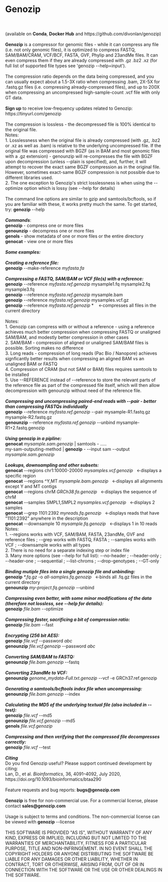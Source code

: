 <!DOCTYPE html>
<!--                                                                                                      -->
<!-- README.md                                                                                            -->
<!-- Copyright (C) 2019-2020 Divon Lan <divon@genozip.com>                                                -->
<!-- Please see terms and conditions in the files LICENSE.non-commercial.txt and LICENSE.commercial.txt   -->
<!--                                                                                                      -->
<!-- This file needs to be compliant to both Markdown and HTML. It is:                                    -->
<!-- 1. rendered as README.md by github                                                                   -->
<!-- 2. copied as HTML to the Mac installer                                                               -->
<!-- 3. copied into meta.yaml, after removing all the HTML stuff                                          -->
<!-- 4. rendered as README.md in Docker Hub                                                               -->
<!-- 5. converted to Markdown and embedded in conda/README.template.md to generate conda feedstock README -->
<!--                                                                                                      -->
<!-- To preview in Visual Studio Code: Ctrl+Shift+V with the "HTML Preview" extension                     -->
<h1>Genozip</h1><br>
<br>
(available on <b>Conda</b>, <b>Docker Hub</b> and https://github.com/divonlan/genozip)<br>
<br>
<b>Genozip</b> is a compressor for genomic files - while it can compress any file (i.e. not only genomic files), it is optimized to compress FASTQ, SAM/BAM/CRAM, VCF/BCF, FASTA, GVF, Phylip and 23andMe files. It can even compress them if they are already compressed with .gz .bz2 .xz (for full list of supported file types see 'genozip --help=input').<br>
<br>
The compression ratio depends on the data being compressed, and you can usually expect about a 1.5-3X ratio when compressing .bam, 2X-5X for .fastq.gz files (i.e. compressing already-compressed files), and up to 200X when compressing an uncompressed high-sample-count .vcf file with only GT data.<br>
<br>
<b>Sign up</b> to receive low-frequency updates related to Genozip: https://tinyurl.com/genozip<br>
<br>
The compression is lossless - the decompressed file is 100% identical to the original file.<br>
Notes: <br>
1. Losslessness when the original file is already compressed (with .gz, .bz2 or .xz as well as .bam) is relative to the underlying uncompressed file. If the original file was compressed with BGZF (as in BAM and most genomic files with a .gz extension) - genounzip will re-compresses the file with BGZF upon decompression (unless --plain is specified), and, further, it will attempt to recover the exact same BGZF compression as in the original file. However, sometimes exact-same BGZF compression is not possible due to different libraries used.<br>
2. The one exception to Genozip's strict losslessness is when using the --optimize option which is lossy (see --help for details)<br>
<br>
The command line options are similar to gzip and samtools/bcftools, so if you are familiar with these, it works pretty much the same. To get started, try: <b>genozip</b> --help<br>
<br>
<b><i>Commands</i></b>: <br>
<b>genozip</b>   - compress one or more files <br>
<b>genounzip</b> - decompress one or more files <br>
<b>genols</b>    - show metadata of one or more files or the entire directory <br>
<b>genocat</b>   - view one or more files <br>
<br>
<b><i>Some examples:</i></b><br>
<br>
<b><i>Creating a reference file:</i></b><br>
<b>genozip</b> --make-reference <i>myfasta.fa</i><br>
<br>
<b><i>Compressing a FASTQ, SAM/BAM or VCF file(s) with a reference:</i></b><br>
<b>genozip</b> --reference <i>myfasta.ref.genozip</i> mysample1.fq mysample2.fq mysample3.fq<br>
<b>genozip</b> --reference <i>myfasta.ref.genozip</i> mysample.bam<br>
<b>genozip</b> --reference <i>myfasta.ref.genozip</i> mysamples.vcf.gz<br>
<b>genozip</b> --reference <i>myfasta.ref.genozip</i> *  &nbsp&nbsp&nbsp←compresses all files in the current directory<br>
<br>
Notes:<br>
1. Genozip can compress with or without a reference - using a reference achieves much better compression when compressing FASTQ or unaligned SAM/BAM, and modestly better compression in other cases<br>
2. SAM/BAM - compression of aligned or unaligned SAM/BAM files is possible. Sorting makes no difference<br>
3. Long reads - compression of long reads (Pac Bio / Nanopore) achieves signficantly better results when compressing an aligned BAM vs an unaligned BAM or FASTQ<br>
4. Compression of CRAM (but not SAM or BAM) files requires samtools to be installed<br>
5. Use --REFERENCE instead of --reference to store the relevant parts of the reference file as part of the compressed file itself, which will then allow decompression with genounzip without need of the reference file.<br>
<br>
<b><i>Compressing and uncompressing paired-end reads with --pair - better than compressing FASTQs individually</i></b><br>
<b>genozip</b> --reference <i>myfasta.ref.genozip</i> --pair mysample-R1.fastq.gz mysample-R2.fastq.gz<br>
<b>genounzip</b> --reference <i>myfasta.ref.genozip</i> --unbind mysample-R1+2.fastq.genozip<br>
<br>
<b><i>Using</i> genozip <i>in a pipline:</i></b><br>
<b>genocat</b> <i>mysample.sam.genozip</i> | samtools - .....<br>
my-sam-outputing-method | <b>genozip</b> - --input sam --output <i>mysample.sam.genozip</i><br>
<br>
<b><i>Lookups, downsampling and other subsets:</i></b><br>
<b>genocat</b> --regions chr1:10000-20000 <i>mysamples.vcf.genozip</i>&nbsp&nbsp&nbsp←displays a specific region<br>
<b>genocat</b> --regions ^Y,MT <i>mysample.bam.genozip</i>&nbsp&nbsp&nbsp←displays all alignments except Y and MT contigs<br>
<b>genocat</b> --regions chrM <i>GRCh38.fa.genozip</i>&nbsp&nbsp&nbsp←displays the sequence of chrM<br>
<b>genocat</b> --samples SMPL1,SMPL2 <i>mysamples.vcf.genozip</i>&nbsp&nbsp&nbsp←displays 2 samples<br>
<b>genocat</b> --grep 1101:2392 <i>myreads.fq.genozip</i>&nbsp&nbsp&nbsp←displays reads that have "1101:2392" anywhere in the description<br>
<b>genocat</b> --downsample 10 <i>mysample.fq.genozip</i>&nbsp&nbsp&nbsp←displays 1 in 10 reads<br>
Notes:<br>
1. --regions works with VCF, SAM/BAM, FASTA, 23andMe, GVF and reference files ; --grep works with FASTQ, FASTA ; --samples works with VCF ; --downsample works with all types<br>
2. There is no need for a separate indexing step or index file<br>
3. Many more options (see --help for full list): --no-header ; --header-only ; --header-one ; --sequential ; --list-chroms ; --drop-genotypes ; --GT-only<br>
<br>
<b><i>Binding mutiple files into a single genozip file and unbinding:</i></b><br>
<b>genozip</b> <i>*.fq.gz</i> -o <i>all-samples.fq.genozip</i>&nbsp&nbsp&nbsp←binds all .fq.gz files in the current directory<br>
<b>genounzip</b> <i>my-project.fq.genozip</i> --unbind <br>
<br>
<b><i>Compressing even better, with some minor modifications of the data (therefore not lossless, see --help for details):</i></b><br>
<b>genozip</b> <i>file.bam</i> --optimize <br>
<br>
<b><i>Compressing faster, sacrificing a bit of compression ratio:</i></b><br>
<b>genozip</b> <i>file.bam</i> --fast <br>
<br>
<b><i>Encrypting (256 bit AES):</i></b><br>
<b>genozip</b> <i>file.vcf</i> --password <i>abc</i> <br>
<b>genounzip</b> <i>file.vcf.genozip</i> --password <i>abc</i> <br>
<br>
<b><i>Converting SAM/BAM to FASTQ:</i></b><br>
<b>genounzip</b> <i>file.bam.genozip</i> --fastq<br>
<br>
<b><i>Converting 23andMe to VCF:</i></b><br>
<b>genounzip</b> <i>genome_mydata-Full.txt.genozip</i> --vcf -e GRCh37.ref.genozip<br>
<br>
<b><i>Generating a samtools/bcftools index file when uncompressing:</i></b><br>
<b>genounzip</b> <i>file.bam.genozip</i> --index<br>
<br>
<b><i>Calculating the MD5 of the underlying textual file (also included in </i>--test<i>):</i></b><br>
<b>genozip</b> <i>file.vcf</i> --md5 <br>
<b>genounzip</b> <i>file.vcf.genozip</i> --md5 <br>
<b>genols</b> <i>file.vcf.genozip</i><br>
<br>
<b><i>Compressing and then verifying that the compressed file decompresses correctly:</i></b><br>
<b>genozip</b> <i>file.vcf</i> --test <br>
<br>
<b><i>Citing</i></b><br>
Do you find Genozip useful? Please support continued development by citing:<br>
Lan, D., et al. <i>Bioinformatics</i>, 36, 4091–4092, July 2020, https://doi.org/10.1093/bioinformatics/btaa290<br>
<br> 
Feature requests and bug reports: <b>bugs@genozip.com</b> <br>
<br>
<b>Genozip</b> is free for non-commercial use. For a commercial license, please contact <b>sales@genozip.com</b> <br>
<br>
Usage is subject to terms and conditions. The non-commercial license can be viewed with <b>genozip</b> --license<br>
<br>
THIS SOFTWARE IS PROVIDED "AS IS", WITHOUT WARRANTY OF ANY KIND, EXPRESS OR IMPLIED, INCLUDING BUT NOT LIMITED TO THE WARRANTIES OF MERCHANTABILITY, FITNESS FOR A PARTICULAR PURPOSE, TITLE AND NON-INFRINGEMENT. IN NO EVENT SHALL THE COPYRIGHT HOLDERS OR ANYONE DISTRIBUTING THE SOFTWARE BE LIABLE FOR ANY DAMAGES OR OTHER LIABILITY, WHETHER IN CONTRACT, TORT OR OTHERWISE, ARISING FROM, OUT OF OR IN CONNECTION WITH THE SOFTWARE OR THE USE OR OTHER DEALINGS IN THE SOFTWARE.<br>
